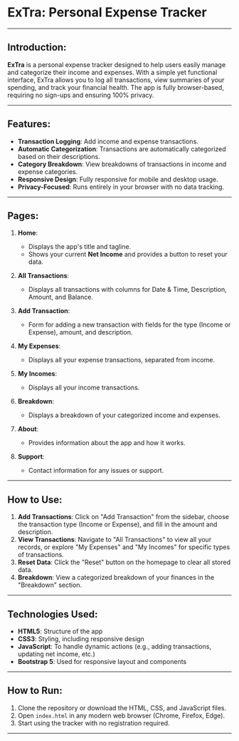 
# ExTra: Personal Expense Tracker

---

## Introduction:
**ExTra** is a personal expense tracker designed to help users easily manage and categorize their income and expenses. With a simple yet functional interface, ExTra allows you to log all transactions, view summaries of your spending, and track your financial health. The app is fully browser-based, requiring no sign-ups and ensuring 100% privacy.

---

## Features:
- **Transaction Logging**: Add income and expense transactions.
- **Automatic Categorization**: Transactions are automatically categorized based on their descriptions.
- **Category Breakdown**: View breakdowns of transactions in income and expense categories.
- **Responsive Design**: Fully responsive for mobile and desktop usage.
- **Privacy-Focused**: Runs entirely in your browser with no data tracking.

---

## Pages:
1. **Home**:
   - Displays the app's title and tagline.
   - Shows your current **Net Income** and provides a button to reset your data.

2. **All Transactions**:
   - Displays all transactions with columns for Date & Time, Description, Amount, and Balance.

3. **Add Transaction**:
   - Form for adding a new transaction with fields for the type (Income or Expense), amount, and description.

4. **My Expenses**:
   - Displays all your expense transactions, separated from income.

5. **My Incomes**:
   - Displays all your income transactions.

6. **Breakdown**:
   - Displays a breakdown of your categorized income and expenses.

7. **About**:
   - Provides information about the app and how it works.

8. **Support**:
   - Contact information for any issues or support.

---

## How to Use:
1. **Add Transactions**: Click on "Add Transaction" from the sidebar, choose the transaction type (Income or Expense), and fill in the amount and description.
2. **View Transactions**: Navigate to "All Transactions" to view all your records, or explore "My Expenses" and "My Incomes" for specific types of transactions.
3. **Reset Data**: Click the "Reset" button on the homepage to clear all stored data.
4. **Breakdown**: View a categorized breakdown of your finances in the "Breakdown" section.

---

## Technologies Used:
- **HTML5**: Structure of the app
- **CSS3**: Styling, including responsive design
- **JavaScript**: To handle dynamic actions (e.g., adding transactions, updating net income, etc.)
- **Bootstrap 5**: Used for responsive layout and components

---

## How to Run:
1. Clone the repository or download the HTML, CSS, and JavaScript files.
2. Open `index.html` in any modern web browser (Chrome, Firefox, Edge).
3. Start using the tracker with no registration required.

---
